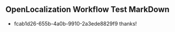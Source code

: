 ## OpenLocalization Workflow Test MarkDown
* fcab1d26-655b-4a0b-9910-2a3ede8829f9 thanks!

<!--HONumber=Aug16_HO3-->


